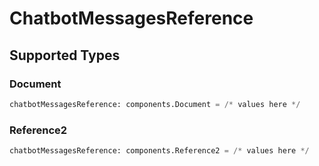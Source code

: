 # ChatbotMessagesReference


## Supported Types

### Document

```python
chatbotMessagesReference: components.Document = /* values here */
```

### Reference2

```python
chatbotMessagesReference: components.Reference2 = /* values here */
```

